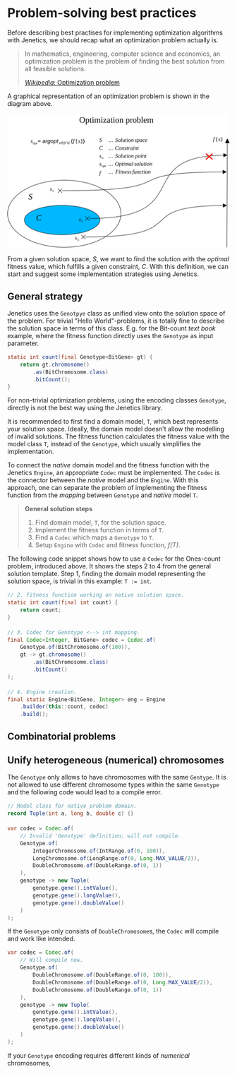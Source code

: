# Problem-solving best practices

Before describing best practises for implementing optimization algorithms with Jenetics, we should recap what an optimization problem actually is.

> In mathematics, engineering, computer science and economics, an optimization problem is the problem of finding the best solution from all feasible solutions.
> 
> [_Wikipedia_: Optimization problem](https://en.wikipedia.org/wiki/Optimization_problem)

A graphical representation of an optimization problem is shown in the diagram above.

![SVG Image](jenetics.doc/src/main/resources/graphic/OptimizationProblem.svg)

 From a given solution space, _S_, we want to find the solution with the _optimal_ fitness value, which fulfills a given constraint, _C_. With this definition, we can start and suggest some implementation strategies using Jenetics.

## General strategy

Jenetics uses the `Genotpye` class as unified view onto the solution space of the problem. For trivial "Hello World"-problems, it is totally fine to describe the solution space in terms of this class. E.g. for the Bit-count _text book_ example, where the fitness function directly uses the `Genotype` as input parameter.

```java
static int count(final Genotype<BitGene> gt) {
    return gt.chromosome()
        .as(BitChromosome.class)
        .bitCount();
}
```

For non-trivial optimization problems, using the encoding classes  `Genotype`, directly is not the best way using the Jenetics library. 

It is recommended to first find a domain model, `T`, which best represents your solution space. Ideally, the domain model doesn't allow the modelling of invalid solutions. The fitness function calculates the fitness value with the model class `T`, instead of the `Genotype`, which usually simplifies the implementation. 

To connect the _native_ domain model and the fitness function with the Jenetics `Engine`, an appropriate `Codec` must be implemented. The `Codec` is the connector between the _native_ model and the `Engine`. With this approach, one can separate the problem of implementing the fitness function from the _mapping_ between `Genotype` and _native_ model `T`.

> **General solution steps**
> 1) Find domain model, `T`, for the solution space.
> 2) Implement the fitness function in terms of `T`.
> 3) Find a `Codec` which maps a `Genotype` to `T`. 
> 4) Setup `Engine` with `Codec` and fitness function, _f(T)_.

The following code snippet shows how to use a `Codec` for the Ones-count problem, introduced above. It shows the steps 2 to 4 from the general solution template. Step 1, finding the domain model representing the solution space, is trivial in this example: `T := int`.

```java
// 2. Fitness function working on native solution space.
static int count(final int count) {
    return count;
}

// 3. Codec for Genotype <--> int mapping.
final Codec<Integer, BitGene> codec = Codec.of(
    Genotype.of(BitChromosome.of(100)),
    gt -> gt.chromosome()
        .as(BitChromosome.class)
        .bitCount()
);

// 4. Engine creation.
final static Engine<BitGene, Integer> eng = Engine
    .builder(this::count, codec)
    .build();
```

## Combinatorial problems


## Unify heterogeneous (numerical) chromosomes

The `Genotype` only allows to have chromosomes with the same `Gentype`. It is not allowed to use different chromosome types within the same `Genotype` and the following code would lead to a compile error.

```java
// Model class for native problem domain.
record Tuple(int a, long b, double c) {}

var codec = Codec.of(
    // Invalid 'Genotype' definition; will not compile.
    Genotype.of(
        IntegerChromosome.of(IntRange.of(0, 100)),
        LongChromosome.of(LongRange.of(0, Long.MAX_VALUE/2)),
        DoubleChromosome.of(DoubleRange.of(0, 1))
    ),
    genotype -> new Tuple(
        genotype.gene().intValue(),
        genotype.gene().longValue(),
        genotype.gene().doubleValue()
    )
);
```

If the `Genotype` only consists of `DoubleChromosome`s, the `Codec` will compile and work like intended.

```java
var codec = Codec.of(
    // Will compile now.
    Genotype.of(
        DoubleChromosome.of(DoubleRange.of(0, 100)),
        DoubleChromosome.of(DoubleRange.of(0, Long.MAX_VALUE/2)),
        DoubleChromosome.of(DoubleRange.of(0, 1))
    ),
    genotype -> new Tuple(
        genotype.gene().intValue(),
        genotype.gene().longValue(),
        genotype.gene().doubleValue()
    )
);
```

If your `Genotype` encoding requires different kinds of _numerical_ chromosomes, 


